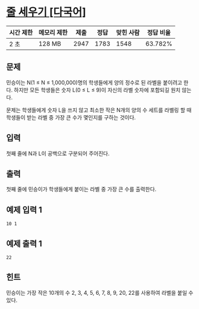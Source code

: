 # [줄 세우기 [다국어]](https://www.acmicpc.net/problem/1681)

| 시간 제한 | 메모리 제한 | 제출 | 정답 | 맞힌 사람 | 정답 비율 |
| --- | --- | --- | --- | --- | --- |
| 2 초 | 128 MB | 2947 | 1783 | 1548 | 63.782% |

## 문제

민승이는 N(1 ≤ N ≤ 1,000,000)명의 학생들에게 양의 정수로 된 라벨을 붙이려고 한다. 하지만 모든 학생들은 숫자 L(0 ≤ L ≤ 9)이 자신의 라벨 숫자에 포함되길 원치 않는다.

문제는 학생들에게 숫자 L을 쓰지 않고 최소한 작은 N개의 양의 수 세트를 라벨링 할 때 학생들이 받는 라벨 중 가장 큰 수가 몇인지를 구하는 것이다.

## 입력

첫째 줄에 N과 L이 공백으로 구분되어 주어진다.

## 출력

첫째 줄에 민승이가 학생들에게 붙이는 라벨 중 가장 큰 수를 출력한다.

## 예제 입력 1

```
10 1

```

## 예제 출력 1

```
22

```

## 힌트

민승이는 가장 작은 10개의 수 2, 3, 4, 5, 6, 7, 8, 9, 20, 22를 사용하여 라벨을 붙일 수 있다.
